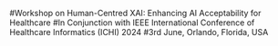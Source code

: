 #Workshop on Human-Centred XAI: Enhancing AI Acceptability for Healthcare
#In Conjunction with IEEE International Conference of Healthcare Informatics (ICHI) 2024
#3rd June, Orlando, Florida, USA
